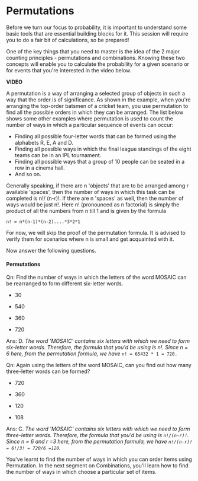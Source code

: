 # Permutations

Before we turn our focus to probability, it is important to understand some basic tools that are essential building blocks for it. This session will require you to do a fair bit of calculations, so be prepared!

One of the key things that you need to master is the idea of the 2 major counting principles - permutations and combinations. Knowing these two concepts will enable you to calculate the probability for a given scenario or for events that you're interested in the video below.

**VIDEO**

A permutation is a way of arranging a selected group of objects in such a way that the order is of significance. As shown in the example, when you're arranging the top-order batsmen of a cricket team, you use permutation to find all the possible orders in which they can be arranged. The list below shows some other examples where permutation is used to count the number of ways in which a particular sequence of events can occur:

- Finding all possible four-letter words that can be formed using the alphabets R, E, A and D.
- Finding all possible ways in which the final league standings of the eight teams can be in an IPL tournament.
- Finding all possible ways that a group of 10 people can be seated in a row in a cinema hall.
- And so on.

Generally speaking, if there are n 'objects' that are to be arranged among r available 'spaces', then the number of ways in which this task can be completed is n!/ (n-r)!. If there are n 'spaces' as well, then the number of ways would be just n!.  Here n! (pronounced as n factorial) is simply the product of all the numbers from n till 1 and is given by the formula

    n! = n*(n-1)*(n-2)....*3*2*1

For now, we will skip the proof of the permutation formula. It is advised to verify them for scenarios where n is small and get acquainted with it.

Now answer the following questions.

#### Permutations

Qn: Find the number of ways in which the letters of the word MOSAIC can be rearranged to form different six-letter words.

- 30

- 540

- 360

- 720

Ans: D. *The word 'MOSAIC' contains six letters with which we need to form six-letter words. Therefore, the formula that you'd be using is n!. Since n = 6 here, from the permutation formula, we have* `n! = 65432 * 1 = 720.`

Qn: Again using the letters of the word MOSAIC, can you find out how many three-letter words can be formed?

- 720

- 360

- 120

- 108

Ans: C. *The word 'MOSAIC' contains six letters with which we need to form three-letter words. Therefore, the formula that you'd be using is `n!/(n-r)!`. Since n = 6 and r =3 here, from the permutation formula, we have `n!/(n-r)! = 6!/3! = 720/6 =120`.*

You've learnt to find the number of ways in which you can order items using Permutation. In the next segment on Combinations, you'll learn how to find the number of ways in which choose a particular set of items.  
